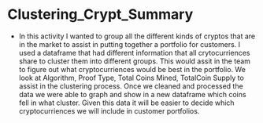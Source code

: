 # Clustering_Crypt_Summary

* In this activity I wanted to group all the different kinds of cryptos that are in the market to assist in putting together a portfolio for customers.
  I used a dataframe that had different information that all crytocurriences share to cluster them into different groups. This would assit in the team to figure out what   cryptocurriences would be best in the portfolio. We look at Algorithm, Proof Type, Total Coins Mined, TotalCoin Supply to assist in the clustering process. Once we      cleaned and processed the data we were able to graph and show in a new dataframe which coins fell in what cluster. Given this data it will be easier to decide which  cryptocurriences we will include in customer portfolios.